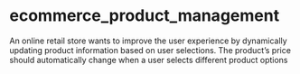 # ecommerce_product_management
An online retail store wants to improve the user experience by dynamically updating product information based on user selections. The product’s price should automatically change when a user selects different product options 

